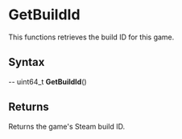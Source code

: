 # GetBuildId

This functions retrieves the build ID for this game.

## Syntax

-- uint64_t **GetBuildId**()

## Returns

Returns the game's Steam build ID.
